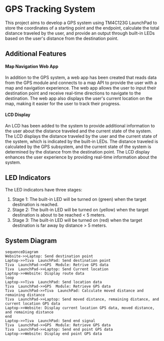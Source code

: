 # GPS Tracking System

This project aims to develop a GPS system using TM4C123G LaunchPad to store the coordinates of a starting point and the endpoint, calculate the total distance traveled by the user, and provide an output through built-in LEDs based on the user's distance from the destination point.


## Additional Features

#### Map Navigation Web App

In addition to the GPS system, a web app has been created that reads data from the GPS module and connects to a map API to provide the user with a map and navigation experience. The web app allows the user to input their destination point and receive real-time directions to navigate to the destination. The web app also displays the user's current location on the map, making it easier for the user to track their progress.

#### LCD Display

An LCD has been added to the system to provide additional information to the user about the distance traveled and the current state of the system. The LCD displays the distance traveled by the user and the current state of the system, which is indicated by the built-in LEDs. The distance traveled is calculated by the GPS subsystem, and the current state of the system is determined by the distance from the destination point. The LCD display enhances the user experience by providing real-time information about the system.


## LED Indicators

The LED indicators have three stages:

1.  Stage 1: The built-in LED will be turned on (green) when the target destination is reached.
2.  Stage 2: The built-in LED will be turned on (yellow) when the target destination is about to be reached < 5 meters.
3.  Stage 3: The built-in LED will be turned on (red) when the target destination is far away by distance > 5 meters.

## System Diagram

```mermaid
sequenceDiagram
Website->>Laptop: Send destination point
Laptop->>Tiva  LaunchPad: Send destination point
Tiva  LaunchPad->>GPS  Module: Retrive GPS data
Tiva  LaunchPad->>Laptop: Send Current location
Laptop->>Website: Display route data
loop
Laptop->>Tiva  LaunchPad: Send location data
Tiva  LaunchPad->>GPS  Module: Retrieve GPS data
Tiva  LaunchPad->>Tiva  LaunchPad: Calculate moved distance and remaining distance
Tiva  LaunchPad->>Laptop: Send moved distance, remaining distance, and current location GPS data
Laptop->>Website: Display current location GPS data, moved distance, and remaining distance
end
Laptop->>Tiva  LaunchPad: Send end signal
Tiva  LaunchPad->>GPS  Module: Retrieve GPS data
Tiva  LaunchPad->>Laptop: Send end point GPS data
Laptop->>Website: Display end point GPS data
```

